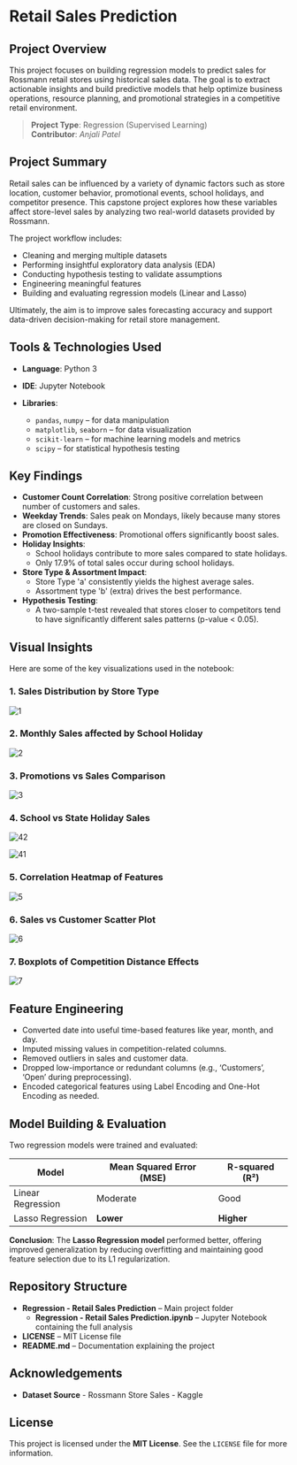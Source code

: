 # Retail Sales Prediction

## Project Overview

This project focuses on building regression models to predict sales for Rossmann retail stores using historical sales data. The goal is to extract actionable insights and build predictive models that help optimize business operations, resource planning, and promotional strategies in a competitive retail environment.

> **Project Type**: Regression (Supervised Learning)  
> **Contributor**: *Anjali Patel*

## Project Summary

Retail sales can be influenced by a variety of dynamic factors such as store location, customer behavior, promotional events, school holidays, and competitor presence. This capstone project explores how these variables affect store-level sales by analyzing two real-world datasets provided by Rossmann.

The project workflow includes:

* Cleaning and merging multiple datasets
* Performing insightful exploratory data analysis (EDA)
* Conducting hypothesis testing to validate assumptions
* Engineering meaningful features
* Building and evaluating regression models (Linear and Lasso)

Ultimately, the aim is to improve sales forecasting accuracy and support data-driven decision-making for retail store management.

## Tools & Technologies Used

* **Language**: Python 3
* **IDE**: Jupyter Notebook
* **Libraries**:

  * `pandas`, `numpy` – for data manipulation
  * `matplotlib`, `seaborn` – for data visualization
  * `scikit-learn` – for machine learning models and metrics
  * `scipy` – for statistical hypothesis testing

## Key Findings

* **Customer Count Correlation**: Strong positive correlation between number of customers and sales.
* **Weekday Trends**: Sales peak on Mondays, likely because many stores are closed on Sundays.
* **Promotion Effectiveness**: Promotional offers significantly boost sales.
* **Holiday Insights**:
  * School holidays contribute to more sales compared to state holidays.
  * Only 17.9% of total sales occur during school holidays.
* **Store Type & Assortment Impact**:
  * Store Type 'a' consistently yields the highest average sales.
  * Assortment type 'b' (extra) drives the best performance.
* **Hypothesis Testing**:
  * A two-sample t-test revealed that stores closer to competitors tend to have significantly different sales patterns (p-value < 0.05).

## Visual Insights

Here are some of the key visualizations used in the notebook:

### 1. **Sales Distribution by Store Type**
![1](https://github.com/user-attachments/assets/2cc274d5-a397-4c48-9bef-449ace0cc68a)

### 2. **Monthly Sales affected by School Holiday**
![2](https://github.com/user-attachments/assets/182fb39e-1075-4b26-ae82-e7eb592bef38)

### 3. **Promotions vs Sales Comparison**
![3](https://github.com/user-attachments/assets/d2217ded-17b0-42de-b6c0-5201cbfd85ff)

### 4. **School vs State Holiday Sales**
![42](https://github.com/user-attachments/assets/c8b950b7-816f-4134-aa7b-f02cb684155b)

![41](https://github.com/user-attachments/assets/dc2c1777-7e93-420e-aa7f-bcb96284b2f6)

### 5. **Correlation Heatmap of Features**
![5](https://github.com/user-attachments/assets/38f674b7-8ee9-41cf-bd47-4d8bc5ae9613)

### 6. **Sales vs Customer Scatter Plot**
![6](https://github.com/user-attachments/assets/f86d9d6d-8fff-4613-8305-c7466e123e3d)

### 7. **Boxplots of Competition Distance Effects**
![7](https://github.com/user-attachments/assets/5c2f8698-603d-4915-9a68-d26137c1b8d7)


## Feature Engineering

* Converted date into useful time-based features like year, month, and day.
* Imputed missing values in competition-related columns.
* Removed outliers in sales and customer data.
* Dropped low-importance or redundant columns (e.g., ‘Customers’, ‘Open’ during preprocessing).
* Encoded categorical features using Label Encoding and One-Hot Encoding as needed.

## Model Building & Evaluation

Two regression models were trained and evaluated:

| Model             | Mean Squared Error (MSE) | R-squared (R²) |
| ----------------- | ------------------------ | -------------- |
| Linear Regression | Moderate                 | Good           |
| Lasso Regression  | **Lower**                | **Higher**     |

**Conclusion**:
The **Lasso Regression model** performed better, offering improved generalization by reducing overfitting and maintaining good feature selection due to its L1 regularization.

## Repository Structure

* **Regression - Retail Sales Prediction** – Main project folder
  * **Regression - Retail Sales Prediction.ipynb** – Jupyter Notebook containing the full analysis
* **LICENSE** – MIT License file
* **README.md** – Documentation explaining the project

## Acknowledgements

* **Dataset Source** - Rossmann Store Sales - Kaggle

##  License

This project is licensed under the **MIT License**. See the `LICENSE` file for more information.
